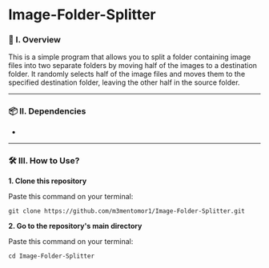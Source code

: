 # Image-Folder-Splitter

### 🧐 I. Overview
This is a simple program that allows you to split a folder containing image files into two separate folders by moving half of the images to a destination folder. It randomly selects half of the image files and moves them to the specified destination folder, leaving the other half in the source folder.

----------------------

### 📦 II. Dependencies
- 

----------------------

### 🛠️ III. How to Use?

**1. Clone this repository**

   Paste this command on your terminal: 
   ```
   git clone https://github.com/m3mentomor1/Image-Folder-Splitter.git
   ```

**2. Go to the repository's main directory**
   
   Paste this command on your terminal:
   ```
   cd Image-Folder-Splitter
   ```
